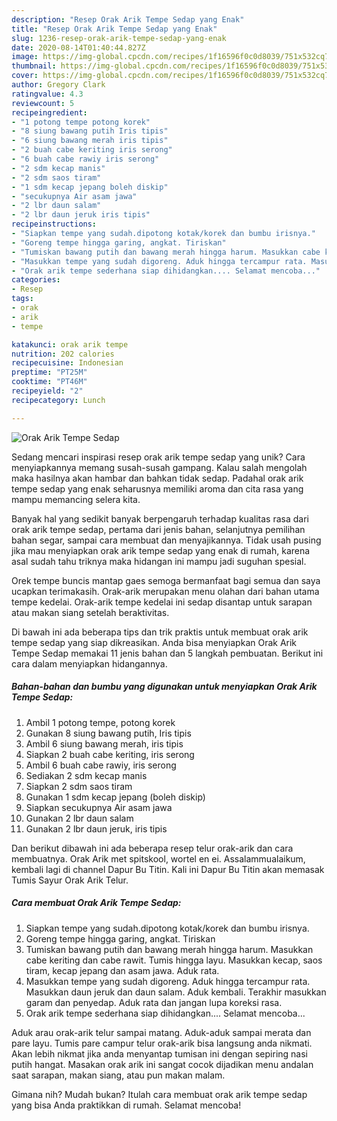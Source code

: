 ```yaml
---
description: "Resep Orak Arik Tempe Sedap yang Enak"
title: "Resep Orak Arik Tempe Sedap yang Enak"
slug: 1236-resep-orak-arik-tempe-sedap-yang-enak
date: 2020-08-14T01:40:44.827Z
image: https://img-global.cpcdn.com/recipes/1f16596f0c0d8039/751x532cq70/orak-arik-tempe-sedap-foto-resep-utama.jpg
thumbnail: https://img-global.cpcdn.com/recipes/1f16596f0c0d8039/751x532cq70/orak-arik-tempe-sedap-foto-resep-utama.jpg
cover: https://img-global.cpcdn.com/recipes/1f16596f0c0d8039/751x532cq70/orak-arik-tempe-sedap-foto-resep-utama.jpg
author: Gregory Clark
ratingvalue: 4.3
reviewcount: 5
recipeingredient:
- "1 potong tempe potong korek"
- "8 siung bawang putih Iris tipis"
- "6 siung bawang merah iris tipis"
- "2 buah cabe keriting iris serong"
- "6 buah cabe rawiy iris serong"
- "2 sdm kecap manis"
- "2 sdm saos tiram"
- "1 sdm kecap jepang boleh diskip"
- "secukupnya Air asam jawa"
- "2 lbr daun salam"
- "2 lbr daun jeruk iris tipis"
recipeinstructions:
- "Siapkan tempe yang sudah.dipotong kotak/korek dan bumbu irisnya."
- "Goreng tempe hingga garing, angkat. Tiriskan"
- "Tumiskan bawang putih dan bawang merah hingga harum. Masukkan cabe keriting dan cabe rawit. Tumis hingga layu. Masukkan kecap, saos tiram, kecap jepang dan asam jawa. Aduk rata."
- "Masukkan tempe yang sudah digoreng. Aduk hingga tercampur rata. Masukkan daun jeruk dan daun salam. Aduk kembali. Terakhir masukkan garam dan penyedap. Aduk rata dan jangan lupa koreksi rasa."
- "Orak arik tempe sederhana siap dihidangkan.... Selamat mencoba..."
categories:
- Resep
tags:
- orak
- arik
- tempe

katakunci: orak arik tempe 
nutrition: 202 calories
recipecuisine: Indonesian
preptime: "PT25M"
cooktime: "PT46M"
recipeyield: "2"
recipecategory: Lunch

---
```



![Orak Arik Tempe Sedap](https://img-global.cpcdn.com/recipes/1f16596f0c0d8039/751x532cq70/orak-arik-tempe-sedap-foto-resep-utama.jpg)

Sedang mencari inspirasi resep orak arik tempe sedap yang unik? Cara menyiapkannya memang susah-susah gampang. Kalau salah mengolah maka hasilnya akan hambar dan bahkan tidak sedap. Padahal orak arik tempe sedap yang enak seharusnya memiliki aroma dan cita rasa yang mampu memancing selera kita.

Banyak hal yang sedikit banyak berpengaruh terhadap kualitas rasa dari orak arik tempe sedap, pertama dari jenis bahan, selanjutnya pemilihan bahan segar, sampai cara membuat dan menyajikannya. Tidak usah pusing jika mau menyiapkan orak arik tempe sedap yang enak di rumah, karena asal sudah tahu triknya maka hidangan ini mampu jadi suguhan spesial.

Orek tempe buncis mantap gaes semoga bermanfaat bagi semua dan saya ucapkan terimakasih. Orak-arik merupakan menu olahan dari bahan utama tempe kedelai. Orak-arik tempe kedelai ini sedap disantap untuk sarapan atau makan siang setelah beraktivitas.


Di bawah ini ada beberapa tips dan trik praktis untuk membuat orak arik tempe sedap yang siap dikreasikan. Anda bisa menyiapkan Orak Arik Tempe Sedap memakai 11 jenis bahan dan 5 langkah pembuatan. Berikut ini cara dalam menyiapkan hidangannya.

<!--inarticleads1-->

##### Bahan-bahan dan bumbu yang digunakan untuk menyiapkan Orak Arik Tempe Sedap:

1. Ambil 1 potong tempe, potong korek
1. Gunakan 8 siung bawang putih, Iris tipis
1. Ambil 6 siung bawang merah, iris tipis
1. Siapkan 2 buah cabe keriting, iris serong
1. Ambil 6 buah cabe rawiy, iris serong
1. Sediakan 2 sdm kecap manis
1. Siapkan 2 sdm saos tiram
1. Gunakan 1 sdm kecap jepang (boleh diskip)
1. Siapkan secukupnya Air asam jawa
1. Gunakan 2 lbr daun salam
1. Gunakan 2 lbr daun jeruk, iris tipis


Dan berikut dibawah ini ada beberapa resep telur orak-arik dan cara membuatnya. Orak Arik met spitskool, wortel en ei. Assalammualaikum, kembali lagi di channel Dapur Bu Titin. Kali ini Dapur Bu Titin akan memasak Tumis Sayur Orak Arik Telur. 

<!--inarticleads2-->

##### Cara membuat Orak Arik Tempe Sedap:

1. Siapkan tempe yang sudah.dipotong kotak/korek dan bumbu irisnya.
1. Goreng tempe hingga garing, angkat. Tiriskan
1. Tumiskan bawang putih dan bawang merah hingga harum. Masukkan cabe keriting dan cabe rawit. Tumis hingga layu. Masukkan kecap, saos tiram, kecap jepang dan asam jawa. Aduk rata.
1. Masukkan tempe yang sudah digoreng. Aduk hingga tercampur rata. Masukkan daun jeruk dan daun salam. Aduk kembali. Terakhir masukkan garam dan penyedap. Aduk rata dan jangan lupa koreksi rasa.
1. Orak arik tempe sederhana siap dihidangkan.... Selamat mencoba...


Aduk arau orak-arik telur sampai matang. Aduk-aduk sampai merata dan pare layu. Tumis pare campur telur orak-arik bisa langsung anda nikmati. Akan lebih nikmat jika anda menyantap tumisan ini dengan sepiring nasi putih hangat. Masakan orak arik ini sangat cocok dijadikan menu andalan saat sarapan, makan siang, atau pun makan malam. 

Gimana nih? Mudah bukan? Itulah cara membuat orak arik tempe sedap yang bisa Anda praktikkan di rumah. Selamat mencoba!
